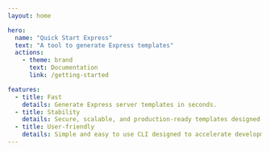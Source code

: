 ```yaml
---
layout: home

hero:
  name: "Quick Start Express"
  text: "A tool to generate Express templates"
  actions:
    - theme: brand
      text: Documentation
      link: /getting-started

features:
  - title: Fast
    details: Generate Express server templates in seconds.
  - title: Stability
    details: Secure, scalable, and production-ready templates designed with best practices.
  - title: User-friendly
    details: Simple and easy to use CLI designed to accelerate development.
---
```

